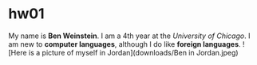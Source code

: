 # hw01

My name is **Ben Weinstein**. I am a 4th year at the *University of Chicago*. I am new to **computer languages**, although I do like **foreign languages**.
![Here is a picture of myself in Jordan](downloads/Ben in Jordan.jpeg)